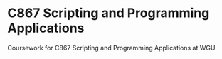 #  C867 Scripting and Programming Applications
 Coursework for  C867 Scripting and Programming Applications at WGU
